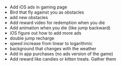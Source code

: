 - Add iOS ads in gaming page
- Bird that fly against you as obstacles
- add new obstacles
- Add reward video for redemption when you die
- Add animation when you die (like jump backward)
- iOS figure out how to add more ads
- double jump recharge
- speed increase from linear to logarithmic
- background that changes with the weather
- Add in app purchases (no ads version of the game)
- Add reward like candies or kitten treats. Gather them
